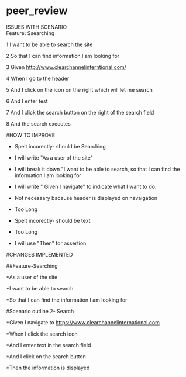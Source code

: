 # peer_review
ISSUES WITH SCENARIO                                           
Feature: Ssearching

1 I want to be able to search the site

2 So that I can find information I am looking for

3 Given http://www.clearchannelinterntional.com/

4 When I go to the header

5 And I click on the icon on the right which will let me search

6 And I enter test

7 And I click the search button on the right of the search field

8 And the search executes


  #HOW TO IMPROVE
* Spelt incorectly- should be Searching

* I will write "As a user of the site"

* I will break it down "I want to be able to search, so that I can find the   information I am looking for

* I will write " Given I navigate" to indicate what I want to do.

* Not necesaary bacause header is displayed on navaigation

* Too Long

* Spelt incorectly- should be text

* Too Long

* I will use "Then" for assertion

#CHANGES IMPLEMENTED

##Feature-Searching

*As a user of the site

*I want to be able to search

*So that I can find the information I am looking for

#Scenario outline 2- Search

*Given I navigate to https://www.clearchannelinternational.com

*When I click the search icon

*And I enter text in the search field

*And I click on the search button

*Then the information is displayed


